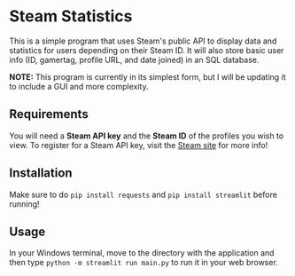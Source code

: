 # Steam Statistics

This is a simple program that uses Steam's public API to display data and statistics for users depending on their Steam ID. It will also store basic user info (ID, gamertag, profile URL, and date joined) in an SQL database.

**NOTE:** This program is currently in its simplest form, but I will be updating it to include a GUI and more complexity.

## Requirements
You will need a **Steam API key** and the **Steam ID** of the profiles you wish to view. To register for a Steam API key, visit the [Steam site](https://steamcommunity.com/dev) for more info!

## Installation
Make sure to do `pip install requests` and `pip install streamlit` before running!

## Usage
In your Windows terminal, move to the directory with the application and then type `python -m streamlit run main.py` to run it in your web browser.